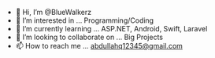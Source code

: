 - 👋 Hi, I’m @BlueWalkerz
- 👀 I’m interested in ... Programming/Coding
- 🌱 I’m currently learning ... ASP.NET, Android, Swift, Laravel
- 💞️ I’m looking to collaborate on ... Big Projects
- 📫 How to reach me ... abdullahq12345@gmail.com

<!---
BlueWalkerz/BlueWalkerz is a ✨ special ✨ repository because its `README.md` (this file) appears on your GitHub profile.
You can click the Preview link to take a look at your changes.
--->
